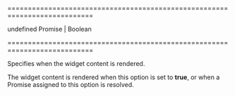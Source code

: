 <!--**
/*-------------------------------------------
    Auto-generated file. Do not modify.
-------------------------------------------

**-->
===========================================================================
<!--default-->undefined<!--/default-->
<!--type-->Promise<void> | Boolean<!--/type-->
===========================================================================

<!--shortDescription-->
Specifies when the widget content is rendered.
<!--/shortDescription-->

<!--fullDescription-->
The widget content is rendered when this option is set to **true**, or when a Promise assigned to this option is resolved.
<!--/fullDescription-->